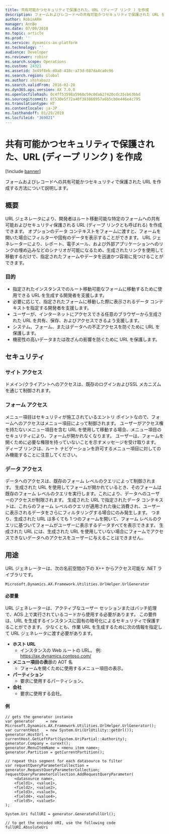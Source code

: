 ```yaml
---
title: 共有可能かつセキュリティで保護された、URL (ディープ リンク ) を作成
description: フォームおよびレコードへの共有可能かつセキュリティで保護された URL を作成する方法について説明します。
author: RobinARH
manager: AnnBe
ms.date: 07/09/2018
ms.topic: article
ms.prod: ''
ms.service: dynamics-ax-platform
ms.technology: ''
audience: Developer
ms.reviewer: robinr
ms.search.scope: Operations
ms.custom: 24321
ms.assetid: 3e49f8eb-d9a8-418c-a73d-687da4ca0c96
ms.search.region: Global
ms.author: shshabazz
ms.search.validFrom: 2016-02-28
ms.dyn365.ops.version: AX 7.0.0
ms.openlocfilehash: 0c4ff53598a5968c59c0da627420cdc35cb63bbd
ms.sourcegitcommit: 0f530e5f72a40f383868957a6b5cb0e446e4c795
ms.translationtype: HT
ms.contentlocale: ja-JP
ms.lasthandoff: 01/29/2019
ms.locfileid: "369021"
---
```

# <a name="create-shareable-secured-urls-deep-links"></a>共有可能かつセキュリティで保護された、URL (ディープ リンク ) を作成

[!include [banner](../includes/banner.md)]

フォームおよびレコードへの共有可能かつセキュリティで保護された URL を作成する方法について説明します。

<a name="overview"></a>概要
--------

URL ジェネレータにより、開発者はルート移動可能な特定のフォームへの共有可能およびセキュリティ保護される URL (ディープ リンクとも呼ばれる) を作成できます。 オプションのデータ コンテキストをフォームに渡すと、フォームを開いた場合にフィルターや固有のデータを表示することができます。 URL ジェネレーターにより、レポート、電子メール、および外部アプリケーションへのリンクの埋め込みなどのシナリオが可能になるため、生成されたリンクを使用して移動するだけで、指定されたフォームやデータを迅速かつ容易に見つけることができます。

### <a name="purpose"></a>目的

-   指定されたインスタンスでのルート移動可能なフォームに移動するために使用できる URL を生成する開発者を支援します。
-   必要に応じて、指定されたフォームに移動した際に表示されるデータ コンテキストを指定する開発者を支援します。
-   ユーザーが、インターネットにアクセスできる任意のブラウザーから生成された URL を共有、保存、およびアクセスできるよう支援します。
-   システム、フォーム、またはデータへの不正アクセスを防ぐために URL を保護します。
-   機密性の高いデータまたは改ざんの影響を防ぐために URL を保護します。

## <a name="security"></a>セキュリティ
### <a name="site-access"></a>サイト アクセス

ドメイン/クライアントへのアクセスは、既存のログインおよびSSL メカニズムを通じて制御されます。

### <a name="form-access"></a>フォーム アクセス
メニュー項目はセキュリティが施工されているエントリ ポイントなので、フォームへのアクセスはメニュー項目によって制御されます。 ユーザーがアクセス権を持たないメニュー項目を含む URL を使用して移動する場合、メニュー項目のセキュリティにより、フォームが開かれなくなります。 ユーザーは、フォームを開くために必要な権限を持っていないことを示すメッセージを受け取ります。 ディープ リンクは、ルート ナビゲーションを許可するメニュー項目に対してのみ機能することに注意してください。

### <a name="data-access"></a>データ アクセス

データへのアクセスは、既存のフォーム レベルのクエリによって制御されます。 生成された URL を使用してフォームが開かれているとき、そのフォームは既存のフォーム レベルのクエリを実行します。これにより、データへのユーザーのアクセスが制限されます。 生成された URL で指定されたデータ コンテキストは、これらのフォーム レベルのクエリが適用された後に消費され、ユーザーに表示されるデータをさらにフィルタリングする場合にのみ発生します。 つまり、生成された URL は多くても 1 つのフォームを開いて、フォーム レベルのクエリに基づいてフォームがユーザーに表示するデータすべてを表示できます。 生成された URL には、生成された URL を使用していない場合にフォームでアクセスできないデータへのアクセスをユーザーに与えることはできません。

## <a name="usage"></a>用途
URL ジェネレーターは、次の名前空間の下の X++ からアクセス可能な .NET ライブラリです。

    Microsoft.Dynamics.AX.Framework.Utilities.UrlHelper.UrlGenerator

#### <a name="requirements"></a>必要量

URL ジェネレーターは、アクティブなユーザー セッションまたはバッチ処理で、AOS 上で実行されているコードから使用する必要があります。 この要件は、URL を生成するインスタンスに固有の暗号化によるセキュリティで保護することができます。 少なくとも、作業 URL を生成するために次の情報を指定して URL ジェネレータに渡す必要があります。

-   **ホスト URL**
    -   インスタンスの Web ルートの URL。 例: https://ax.dynamics.contoso.com/
-   **メニュー項目の表示**の AOT 名
    -   フォームを開くために使用するメニュー項目の表示。
-   **パーティション**
    -   要求に使用するパーティション。
-   **会社**
    -   要求に使用する会社。

#### <a name="example"></a>例

```
// gets the generator instance
var generator     = new Microsoft.Dynamics.AX.Framework.Utilities.UrlHelper.UrlGenerator();
var currentHost   = new System.Uri(UrlUtility::getUrl());
generator.HostUrl = currentHost.GetLeftPart(System.UriPartial::Authority);
generator.Company = curext();
generator.MenuItemName = <menu item name>;
generator.Partition = getCurrentPartition(); 

// repeat this segment for each datasource to filter
var requestQueryParameterCollection = generator.RequestQueryParameterCollection;
requestQueryParameterCollection.AddRequestQueryParameter(
    <datasource name>,
    <field1>, <value1>,
    <field2>, <value2>,
    <field3>, <value3>,
    <field4>, <value4>,
    <field5>, <value5>
);

System.Uri fullURI = generator.GenerateFullUrl();

// to get the encoded URI, use the following code
fullURI.AbsoluteUri
```



